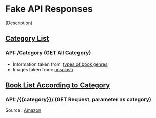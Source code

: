 # Fake API Responses
(Description)

## [Category List](https://github.com/Nami2012/BookStore-Frontend/blob/FakeApiData/FakeAPIData/CategoryList.json)
### API: /Category (GET All Category)
* Information taken from: [types of book genres ](https://www.oprahdaily.com/entertainment/books/a29576863/types-of-book-genres/)
* Images taken from: [unsplash](https://unsplash.com/)

## [Book List According to Category](https://github.com/Nami2012/BookStore-Frontend/tree/FakeApiData/FakeAPIData/CategoryBasedBookDetails)
### API: /{{category}}/ (GET Request, parameter as category)
Source : [Amazon](https://www.amazon.in/)
